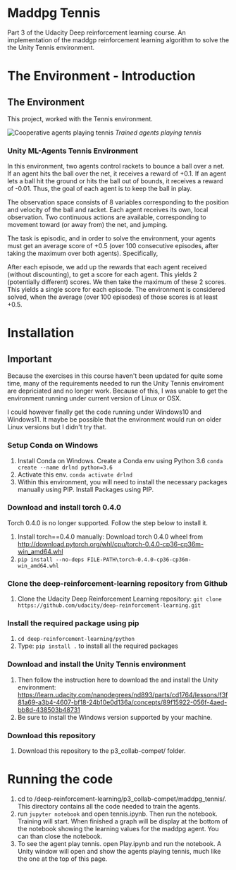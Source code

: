 # Maddpg Tennis
Part 3 of the Udacity Deep reinforcement learning course. An implementation of the maddgp reinforcement learning algorithm to solve the the Unity Tennis environment.



# The Environment - Introduction

## The Environment
This project, worked with the Tennis environment.

![Cooperative agents playing tennis](MaddpgPong.gif)
*Trained agents playing tennis*

### Unity ML-Agents Tennis Environment

In this environment, two agents control rackets to bounce a ball over a net. If an agent hits the ball over the net, it receives a reward of +0.1. If an agent lets a ball hit the ground or hits the ball out of bounds, it receives a reward of -0.01. Thus, the goal of each agent is to keep the ball in play.

The observation space consists of 8 variables corresponding to the position and velocity of the ball and racket. Each agent receives its own, local observation. Two continuous actions are available, corresponding to movement toward (or away from) the net, and jumping.

The task is episodic, and in order to solve the environment, your agents must get an average score of +0.5 (over 100 consecutive episodes, after taking the maximum over both agents). Specifically,

After each episode, we add up the rewards that each agent received (without discounting), to get a score for each agent. This yields 2 (potentially different) scores. We then take the maximum of these 2 scores.
This yields a single score for each episode.
The environment is considered solved, when the average (over 100 episodes) of those scores is at least +0.5.

# Installation

## Important
Because the exercises in this course haven't been updated for quite some time, many of the requirements needed to run the Unity Tennis enviroment are depriciated and no longer work. Because of this, I was unable to get the environment running under current version of Linux or OSX.

I could however finally get the code running under Windows10 and Windows11. It maybe be possible that the environment would run on older Linux versions but I didn't try that.

### Setup Conda on Windows
1. Install Conda on Windows.
Create a Conda env using Python 3.6
`conda create --name drlnd python=3.6`
2. Activate this env. `conda activate drlnd`
3. Within this environment, you will need to install the necessary packages manually using PIP.
Install Packages using PIP.

### Download and install torch 0.4.0
Torch 0.4.0 is no longer supported. Follow the step below to install it.

1. Install torch==0.4.0 manually: Download torch 0.4.0 wheel from http://download.pytorch.org/whl/cpu/torch-0.4.0-cp36-cp36m-win_amd64.whl
2. `pip install --no-deps FILE-PATH\torch-0.4.0-cp36-cp36m-win_amd64.whl`

### Clone the deep-reinforcement-learning repository from Github
1. Clone the Udacity Deep Reinforcement Learning repository: `git clone https://github.com/udacity/deep-reinforcement-learning.git`

### Install the required package using pip
1. `cd deep-reinforcement-learning/python`
2. Type: `pip install .` to install all the required packages

### Download and install the Unity Tennis environment
1. Then follow the instruction here to download the and install the Unity environment: https://learn.udacity.com/nanodegrees/nd893/parts/cd1764/lessons/f3f81a69-a3b4-4607-bf18-24b10e0d136a/concepts/89f15922-056f-4aed-bb8d-438503b48731
2. Be sure to install the Windows version supported by your machine.

### Download this repository
1. Download this repository to the p3_collab-compet/ folder.

# Running the code
1. cd to /deep-reinforcement-learning/p3_collab-compet/maddpg_tennis/. This directory contains all the code needed to train the agents.
2. run `jupyter notebook` and open tennis.ipynb. Then run the notebook. Training will start. When finished a graph will be display at the bottom of the notebook showing the learning values for the maddpg agent. You can than close the notebook.
3. To see the agent play tennis. open Play.ipynb and run the notebook. A Unity window will open and show the agents playing tennis, much like the one at the top of this page.